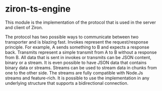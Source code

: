 # ziron-ts-engine
This module is the implementation of the protocol that is used in the server and client of Ziron. 

The protocol has two possible ways to communicate between two transporter and is blazing fast. 
Invokes represent the request/response principle. 
For example, A sends something to B and expects a response back. 
Transmits represent a simple transmit from A to B without a response from B. 
All data that is sent in invokes or transmits can be JSON content, binary or a stream. 
It is even possible to have JSON data that contains binary data or streams. 
Streams can be used to stream data in chunks from one to the other side. 
The streams are fully compatible with Node.Js streams and feature-rich.
It is possible to use the implementation in any underlying structure that supports a bidirectional connection.
